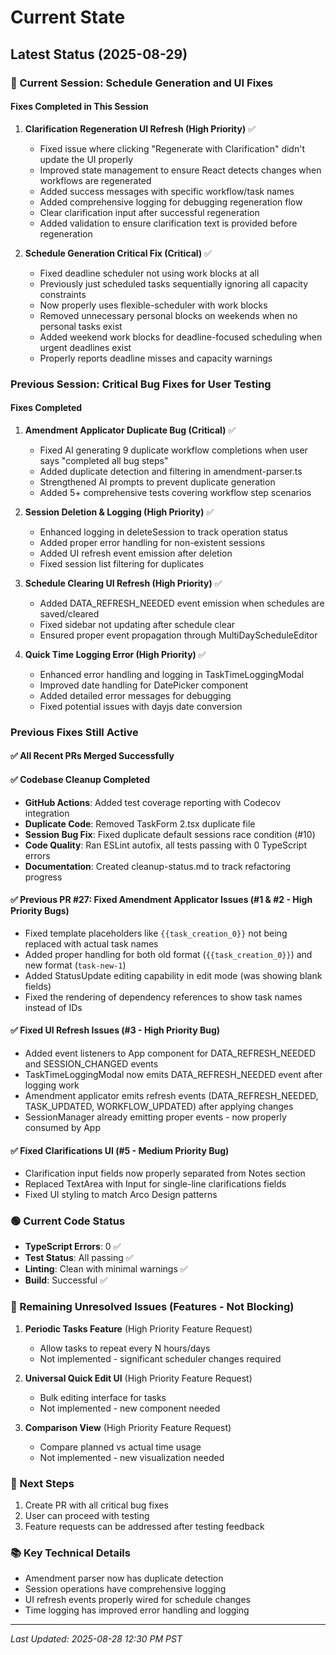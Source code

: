# Current State

## Latest Status (2025-08-29)

### 🚀 Current Session: Schedule Generation and UI Fixes

#### Fixes Completed in This Session
1. **Clarification Regeneration UI Refresh (High Priority)** ✅
   - Fixed issue where clicking "Regenerate with Clarification" didn't update the UI properly
   - Improved state management to ensure React detects changes when workflows are regenerated
   - Added success messages with specific workflow/task names
   - Added comprehensive logging for debugging regeneration flow
   - Clear clarification input after successful regeneration
   - Added validation to ensure clarification text is provided before regeneration

2. **Schedule Generation Critical Fix (Critical)** ✅
   - Fixed deadline scheduler not using work blocks at all
   - Previously just scheduled tasks sequentially ignoring all capacity constraints
   - Now properly uses flexible-scheduler with work blocks
   - Removed unnecessary personal blocks on weekends when no personal tasks exist
   - Added weekend work blocks for deadline-focused scheduling when urgent deadlines exist
   - Properly reports deadline misses and capacity warnings

### Previous Session: Critical Bug Fixes for User Testing

#### Fixes Completed
1. **Amendment Applicator Duplicate Bug (Critical)** ✅
   - Fixed AI generating 9 duplicate workflow completions when user says "completed all bug steps"
   - Added duplicate detection and filtering in amendment-parser.ts
   - Strengthened AI prompts to prevent duplicate generation
   - Added 5+ comprehensive tests covering workflow step scenarios

2. **Session Deletion & Logging (High Priority)** ✅
   - Enhanced logging in deleteSession to track operation status
   - Added proper error handling for non-existent sessions
   - Added UI refresh event emission after deletion
   - Fixed session list filtering for duplicates

3. **Schedule Clearing UI Refresh (High Priority)** ✅
   - Added DATA_REFRESH_NEEDED event emission when schedules are saved/cleared
   - Fixed sidebar not updating after schedule clear
   - Ensured proper event propagation through MultiDayScheduleEditor

4. **Quick Time Logging Error (High Priority)** ✅
   - Enhanced error handling and logging in TaskTimeLoggingModal
   - Improved date handling for DatePicker component
   - Added detailed error messages for debugging
   - Fixed potential issues with dayjs date conversion

### Previous Fixes Still Active

#### ✅ All Recent PRs Merged Successfully

#### ✅ Codebase Cleanup Completed
- **GitHub Actions**: Added test coverage reporting with Codecov integration
- **Duplicate Code**: Removed TaskForm 2.tsx duplicate file  
- **Session Bug Fix**: Fixed duplicate default sessions race condition (#10)
- **Code Quality**: Ran ESLint autofix, all tests passing with 0 TypeScript errors
- **Documentation**: Created cleanup-status.md to track refactoring progress

#### ✅ Previous PR #27: Fixed Amendment Applicator Issues (#1 & #2 - High Priority Bugs)
- Fixed template placeholders like `{{task_creation_0}}` not being replaced with actual task names
- Added proper handling for both old format (`{{task_creation_0}}`) and new format (`task-new-1`)
- Added StatusUpdate editing capability in edit mode (was showing blank fields)
- Fixed the rendering of dependency references to show task names instead of IDs

#### ✅ Fixed UI Refresh Issues (#3 - High Priority Bug)
- Added event listeners to App component for DATA_REFRESH_NEEDED and SESSION_CHANGED events
- TaskTimeLoggingModal now emits DATA_REFRESH_NEEDED event after logging work
- Amendment applicator emits refresh events (DATA_REFRESH_NEEDED, TASK_UPDATED, WORKFLOW_UPDATED) after applying changes
- SessionManager already emitting proper events - now properly consumed by App

#### ✅ Fixed Clarifications UI (#5 - Medium Priority Bug)
- Clarification input fields now properly separated from Notes section
- Replaced TextArea with Input for single-line clarifications fields
- Fixed UI styling to match Arco Design patterns

### 🟢 Current Code Status
- **TypeScript Errors**: 0 ✅
- **Test Status**: All passing ✅
- **Linting**: Clean with minimal warnings ✅
- **Build**: Successful ✅

### 📝 Remaining Unresolved Issues (Features - Not Blocking)

1. **Periodic Tasks Feature** (High Priority Feature Request)
   - Allow tasks to repeat every N hours/days
   - Not implemented - significant scheduler changes required

2. **Universal Quick Edit UI** (High Priority Feature Request)
   - Bulk editing interface for tasks
   - Not implemented - new component needed

3. **Comparison View** (High Priority Feature Request)
   - Compare planned vs actual time usage
   - Not implemented - new visualization needed

### 🎯 Next Steps
1. Create PR with all critical bug fixes
2. User can proceed with testing
3. Feature requests can be addressed after testing feedback

### 📚 Key Technical Details
- Amendment parser now has duplicate detection
- Session operations have comprehensive logging
- UI refresh events properly wired for schedule changes
- Time logging has improved error handling and logging

---
*Last Updated: 2025-08-28 12:30 PM PST*